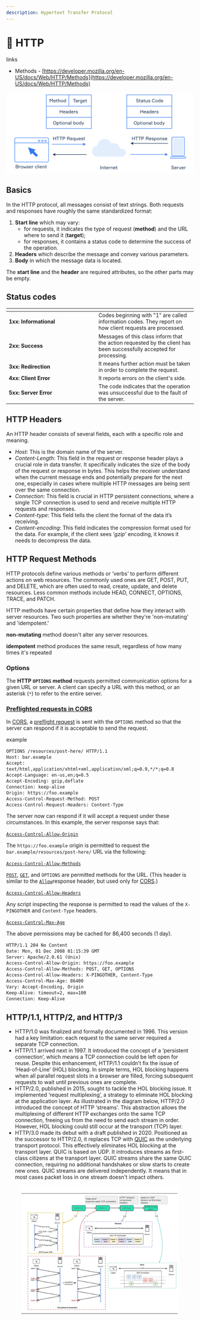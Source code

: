 ```yaml
---
description: Hypertext Transfer Protocol
---
```


# 🔧 HTTP

links

* Methods - [https://developer.mozilla.org/en-US/docs/Web/HTTP/Methods](https://developer.mozilla.org/en-US/docs/Web/HTTP/Methods)

![pic by hyperskill](<../../../.gitbook/assets/image (18) (1).png>)

## Basics

In the HTTP protocol, all messages consist of text strings. Both requests and responses have roughly the same standardized format:

1. **Start line** which may vary:
   * for requests, it indicates the type of request (**method**) and the URL where to send it (**target**);
   * for responses, it contains a status code to determine the success of the operation.
2. **Headers** which describe the message and convey various parameters.
3. **Body** in which the message data is located.

The **start line** and the **header** are required attributes, so the other parts may be empty.

## **Status codes**

<table data-header-hidden><thead><tr><th width="226.9054581894219"></th><th></th></tr></thead><tbody><tr><td><strong>1xx: Informational</strong></td><td>Codes beginning with "1" are called information codes. They report on how client requests are processed.</td></tr><tr><td><strong>2xx: Success</strong></td><td>Messages of this class inform that the action requested by the client has been successfully accepted for processing.</td></tr><tr><td><strong>3xx: Redirection</strong></td><td>It means further action must be taken in order to complete the request.</td></tr><tr><td><strong>4xx: Client Error</strong></td><td>It reports errors on the client's side.</td></tr><tr><td><strong>5xx: Server Error</strong></td><td>The code indicates that the operation was unsuccessful due to the fault of the server.</td></tr></tbody></table>

## HTTP Headers

An HTTP header consists of several fields, each with a specific role and meaning.

* _Host_: This is the domain name of the server.
* _Content-Length_: This field in the request or response header plays a crucial role in data transfer. It specifically indicates the size of the body of the request or response in bytes. This helps the receiver understand when the current message ends and potentially prepare for the next one, especially in cases where multiple HTTP messages are being sent over the same connection.&#x20;
* _Connection_: This field is crucial in HTTP persistent connections, where a single TCP connection is used to send and receive multiple HTTP requests and responses.&#x20;
* _Content-type_: This field tells the client the format of the data it’s receiving.
* _Content-encoding_: This field indicates the compression format used for the data. For example, if the client sees ‘_gzip’_ encoding, it knows it needs to decompress the data.

## HTTP Request Methods

HTTP protocols define various methods or ‘verbs’ to perform different actions on web resources. The commonly used ones are GET, POST, PUT, and DELETE, which are often used to read, create, update, and delete resources. Less common methods include HEAD, CONNECT, OPTIONS, TRACE, and PATCH.

HTTP methods have certain properties that define how they interact with server resources. Two such properties are whether they're 'non-mutating' and 'idempotent.'

**non-mutating** method doesn't alter any server resources.&#x20;

**idempotent** method produces the same result, regardless of how many times it's repeated

### **Options**

The **HTTP `OPTIONS` method** requests permitted communication options for a given URL or server. A client can specify a URL with this method, or an asterisk (`*`) to refer to the entire server.

### [Preflighted requests in CORS](https://developer.mozilla.org/en-US/docs/Glossary/XHR\_\(XMLHttpRequest\)#preflighted\_requests\_in\_cors) <a href="#preflighted_requests_in_cors" id="preflighted_requests_in_cors"></a>

In [CORS](https://developer.mozilla.org/en-US/docs/Web/HTTP/CORS), a [preflight request](https://developer.mozilla.org/en-US/docs/Glossary/Preflight\_request) is sent with the `OPTIONS` method so that the server can respond if it is acceptable to send the request.&#x20;

example

```
OPTIONS /resources/post-here/ HTTP/1.1
Host: bar.example
Accept: text/html,application/xhtml+xml,application/xml;q=0.9,*/*;q=0.8
Accept-Language: en-us,en;q=0.5
Accept-Encoding: gzip,deflate
Connection: keep-alive
Origin: https://foo.example
Access-Control-Request-Method: POST
Access-Control-Request-Headers: Content-Type
```

The server now can respond if it will accept a request under these circumstances. In this example, the server response says that:

[`Access-Control-Allow-Origin`](https://developer.mozilla.org/en-US/docs/Web/HTTP/Headers/Access-Control-Allow-Origin)

The `https://foo.example` origin is permitted to request the `bar.example/resources/post-here/` URL via the following:

[`Access-Control-Allow-Methods`](https://developer.mozilla.org/en-US/docs/Web/HTTP/Headers/Access-Control-Allow-Methods)

[`POST`](https://developer.mozilla.org/en-US/docs/Web/HTTP/Methods/POST), [`GET`](https://developer.mozilla.org/en-US/docs/Web/HTTP/Methods/GET), and `OPTIONS` are permitted methods for the URL. (This header is similar to the [`Allow`](https://developer.mozilla.org/en-US/docs/Web/HTTP/Headers/Allow)response header, but used only for [CORS](https://developer.mozilla.org/en-US/docs/Web/HTTP/CORS).)

[`Access-Control-Allow-Headers`](https://developer.mozilla.org/en-US/docs/Web/HTTP/Headers/Access-Control-Allow-Headers)

Any script inspecting the response is permitted to read the values of the `X-PINGOTHER` and `Content-Type` headers.

[`Access-Control-Max-Age`](https://developer.mozilla.org/en-US/docs/Web/HTTP/Headers/Access-Control-Max-Age)

The above permissions may be cached for 86,400 seconds (1 day).

```
HTTP/1.1 204 No Content
Date: Mon, 01 Dec 2008 01:15:39 GMT
Server: Apache/2.0.61 (Unix)
Access-Control-Allow-Origin: https://foo.example
Access-Control-Allow-Methods: POST, GET, OPTIONS
Access-Control-Allow-Headers: X-PINGOTHER, Content-Type
Access-Control-Max-Age: 86400
Vary: Accept-Encoding, Origin
Keep-Alive: timeout=2, max=100
Connection: Keep-Alive
```

## HTTP/1.1, HTTP/2, and HTTP/3

* HTTP/1.0 was finalized and formally documented in 1996. This version had a key limitation: each request to the same server required a separate TCP connection.
* HTTP/1.1 arrived next in 1997. It introduced the concept of a ‘persistent connection’, which means a TCP connection could be left open for reuse. Despite this enhancement, HTTP/1.1 couldn’t fix the issue of ‘Head-of-Line’ (HOL) blocking. In simple terms, HOL blocking happens when all parallel request slots in a browser are filled, forcing subsequent requests to wait until previous ones are complete.
* HTTP/2.0, published in 2015, sought to tackle the HOL blocking issue. It implemented ‘request multiplexing’, a strategy to eliminate HOL blocking at the application layer. As illustrated in the diagram below, HTTP/2.0 introduced the concept of HTTP ‘streams’. This abstraction allows the multiplexing of different HTTP exchanges onto the same TCP connection, freeing us from the need to send each stream in order. However, HOL blocking could still occur at the transport (TCP) layer.
* HTTP/3.0 made its debut with a draft published in 2020. Positioned as the successor to HTTP/2.0, it replaces TCP with [QUIC](https://en.wikipedia.org/wiki/QUIC) as the underlying transport protocol. This effectively eliminates HOL blocking at the transport layer. QUIC is based on UDP. It introduces streams as first-class citizens at the transport layer. QUIC streams share the same QUIC connection, requiring no additional handshakes or slow starts to create new ones. QUIC streams are delivered independently. It means that in most cases packet loss in one stream doesn't impact others.

<figure><img src="../../../.gitbook/assets/27299.jpeg" alt=""><figcaption></figcaption></figure>
